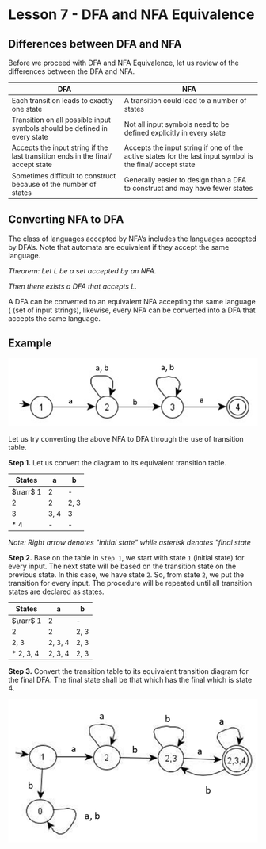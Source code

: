 # Lesson 7 - DFA and NFA Equivalence 

## Differences between DFA and NFA

Before we proceed with DFA and NFA Equivalence, let us review of the differences between the DFA and NFA.

| DFA | NFA |
| --- | --- |
| Each transition leads to exactly one state | A transition could lead to a number of states  |
| Transition on all possible input symbols should be defined in every state  | Not all input symbols need to be defined explicitly in every state |
| Accepts the input string if the last transition ends in the final/ accept state | Accepts the input string if one of the active states for the last input symbol is the final/ accept state |
| Sometimes difficult to construct because of the number of states | Generally easier to design than a DFA to construct and may have fewer states |

## Converting NFA to DFA

The class of languages accepted by NFA’s includes the languages accepted by DFA’s. Note that automata are equivalent if they accept the same language.

*Theorem: Let L be a set accepted by an NFA.*

*Then there exists a DFA that accepts L.*

A DFA can be converted to an equivalent NFA accepting the same language ( (set of input strings), likewise, every NFA can be converted into a DFA that accepts the same language.

## **Example**

![](ex1.png)

Let us try converting the above NFA to DFA through the use of transition table.

**Step 1.** Let us convert the diagram to its equivalent transition table.

| States | a | b |
| --- | --- | --- |
| $\rarr$ 1| 2 | - |
| 2 | 2 | 2, 3 |
| 3 | 3, 4 | 3 |
| $*$ 4 | - | - |

*Note: Right arrow denotes "initial state" while asterisk denotes "final state*

**Step 2.**
Base on the table in `Step 1`, we start with state `1` (initial state) for every input. The next state will be based on the transition state on the previous state. In this case, we have state `2`. So, from state `2`, we put the transition for every input. The procedure will be repeated until all transition states are declared as states.

| States | a | b |
| --- | --- | --- |
| $\rarr$ 1| 2 | - |
| 2 | 2 | 2, 3 |
| 2, 3 | 2, 3, 4 | 2, 3 |
| $*$ 2, 3, 4 | 2, 3, 4 | 2, 3 |

**Step 3.**
Convert the transition table to its equivalent transition diagram for the final DFA. The final state shall be that which has the final which is state 4.  

![](ex2.png)